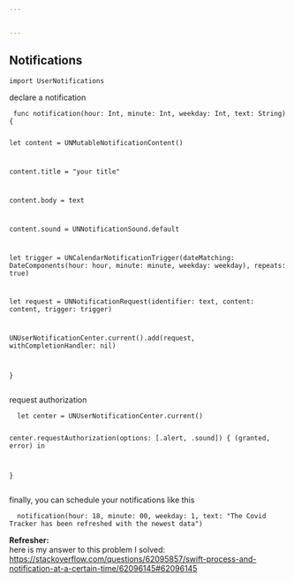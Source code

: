 ```yaml
---


---
```


<h2 id="notifications">Notifications</h2>
<pre><code>import UserNotifications
</code></pre>
<p>declare a notification</p>
<pre><code> func notification(hour: Int, minute: Int, weekday: Int, text: String){

  

let content = UNMutableNotificationContent()

content.title = "your title"

content.body = text

content.sound = UNNotificationSound.default

  

let trigger = UNCalendarNotificationTrigger(dateMatching: DateComponents(hour: hour, minute: minute, weekday: weekday), repeats: true)

  

let request = UNNotificationRequest(identifier: text, content: content, trigger: trigger)

  

UNUserNotificationCenter.current().add(request, withCompletionHandler: nil)

  

}
</code></pre>
<p>request authorization</p>
<pre><code>  let center = UNUserNotificationCenter.current()

center.requestAuthorization(options: [.alert, .sound]) { (granted, error) in

}
</code></pre>
<p>finally, you can schedule your notifications like this</p>
<pre><code>  notification(hour: 18, minute: 00, weekday: 1, text: "The Covid Tracker has been refreshed with the newest data")
</code></pre>
<p><strong>Refresher:</strong><br>
here is my answer to this problem I solved:<br>
<a href="https://stackoverflow.com/questions/62095857/swift-process-and-notification-at-a-certain-time/62096145#62096145">https://stackoverflow.com/questions/62095857/swift-process-and-notification-at-a-certain-time/62096145#62096145</a></p>


